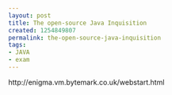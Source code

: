 ```yaml
---
layout: post
title: The open-source Java Inquisition
created: 1254849807
permalink: the-open-source-java-inquisition
tags:
- JAVA
- exam
---
```

<p>http://enigma.vm.bytemark.co.uk/webstart.html</p>
